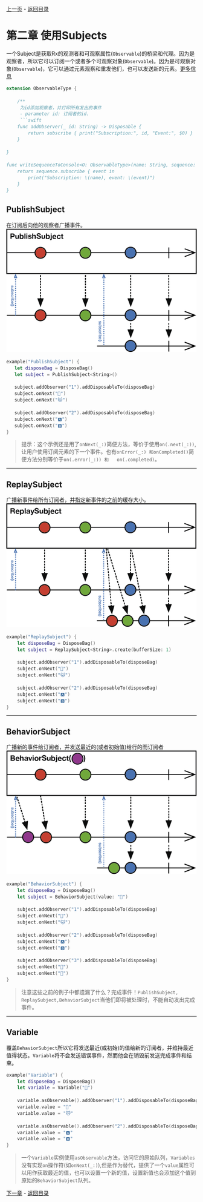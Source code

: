 
 [上一页](/README.md)  - [返回目录](/README.md)

# 第二章 使用Subjects
 一个Subject是获取Rx的观测者和可观察属性(`Observable`)的桥梁和代理。因为是观察者，所以它可以订阅一个或者多个可观察对象(`Observable`)。因为是可观察对象(`Observable`)，它可以通过元素观察和重发他们，也可以发送新的元素。[更多信息](http://reactivex.io/documentation/subject.html)
```swift
extension ObservableType {
    
    /**
     为id添加观察者，并打印所有发出的事件
     - parameter id: 订阅者的id.
     ```swift
    func addObserver(_ id: String) -> Disposable {
        return subscribe { print("Subscription:", id, "Event:", $0) }
    }
    
}

func writeSequenceToConsole<O: ObservableType>(name: String, sequence: O) -> Disposable {
    return sequence.subscribe { event in
        print("Subscription: \(name), event: \(event)")
    }
}
```
## PublishSubject
 在订阅后向他的观察者广播事件。
 ![](https://raw.githubusercontent.com/kzaher/rxswiftcontent/master/MarbleDiagrams/png/publishsubject.png "PublishSubject")
 ```swift
example("PublishSubject") {
    let disposeBag = DisposeBag()
    let subject = PublishSubject<String>()
    
    subject.addObserver("1").addDisposableTo(disposeBag)
    subject.onNext("🐶")
    subject.onNext("🐱")
    
    subject.addObserver("2").addDisposableTo(disposeBag)
    subject.onNext("🅰️")
    subject.onNext("🅱️")
}
```
 > 提示：这个示例还是用了`onNext(_:)`简便方法，等价于使用`on(.next(_:))`,让用户使用订阅元素的下一个事件。也有`onError(_:) 和onCompleted()`简便方法分别等价于`on(.error(_:)) 和   on(.completed)`。
----
## ReplaySubject
 广播新事件给所有订阅者，并指定新事件的之前的缓存大小。
 ![](https://raw.githubusercontent.com/kzaher/rxswiftcontent/master/MarbleDiagrams/png/replaysubject.png)
```swift
example("ReplaySubject") {
    let disposeBag = DisposeBag()
    let subject = ReplaySubject<String>.create(bufferSize: 1)
    
    subject.addObserver("1").addDisposableTo(disposeBag)
    subject.onNext("🐶")
    subject.onNext("🐱")
    
    subject.addObserver("2").addDisposableTo(disposeBag)
    subject.onNext("🅰️")
    subject.onNext("🅱️")
}
```
----
## BehaviorSubject
广播新的事件给订阅者，并发送最近的(或者初始值)给行的而订阅者
![](https://raw.githubusercontent.com/kzaher/rxswiftcontent/master/MarbleDiagrams/png/behaviorsubject.png)
```swift
example("BehaviorSubject") {
    let disposeBag = DisposeBag()
    let subject = BehaviorSubject(value: "🔴")
    
    subject.addObserver("1").addDisposableTo(disposeBag)
    subject.onNext("🐶")
    subject.onNext("🐱")
    
    subject.addObserver("2").addDisposableTo(disposeBag)
    subject.onNext("🅰️")
    subject.onNext("🅱️")
    
    subject.addObserver("3").addDisposableTo(disposeBag)
    subject.onNext("🍐")
    subject.onNext("🍊")
}
```
 > 注意这些之前的例子中都遗漏了什么？完成事件！`PublishSubject, ReplaySubject,BehaviorSubject`当他们即将被处理时，不能自动发出完成事件。
----
## Variable
 覆盖`BehaviorSubject`所以它将发送最近(或初始)的值给新的订阅者，并维持最近值得状态。`Variable`将不会发送错误事件，然而他会在销毁前发送完成事件和结束。
```swift
example("Variable") {
    let disposeBag = DisposeBag()
    let variable = Variable("🔴")
    
    variable.asObservable().addObserver("1").addDisposableTo(disposeBag)
    variable.value = "🐶"
    variable.value = "🐱"
    
    variable.asObservable().addObserver("2").addDisposableTo(disposeBag)
    variable.value = "🅰️"
    variable.value = "🅱️"
}
```
> 一个`Variable`实例使用`asObservable`方法，访问它的原始队列，`Variables`没有实现`on`操作符(如`onNext(_:)`),但是作为替代，提供了一个`value`属性可以用作获取最近的值，也可以设置一个新的值，设置新值也会添加这个值到原始的`BehaviorSubject`队列。






[下一章](/Creating_and_Subscribing_to_Observables.md) - [返回目录](/README.md)